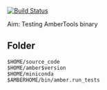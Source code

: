 [![Build Status](https://travis-ci.org/hainm/ambertools-binary-test.svg?branch=nightly)](https://travis-ci.org/hainm/ambertools-binary-test)

Aim: Testing AmberTools binary

Folder
------
```
$HOME/source_code
$HOME/amber$version
$HOME/miniconda
$AMBERHOME/bin/amber.run_tests
```

